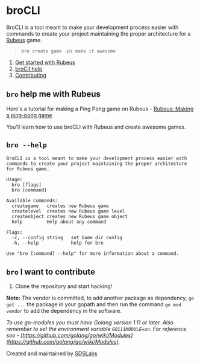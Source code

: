 # broCLI

BroCLI is a tool meant to make your development process easier with commands to create your project maintaining the proper architecture for a [Rubeus](https://github.com/sdslabs/Rubeus) game.

> `bro create game -ps make it awesome`

1. [Get started with Rubeus](#bro-help-me-with-rubeus)
2. [broClI help](#bro---help)
3. [Contributing](#bro-i-want-to-contribute)

## `bro` help me with Rubeus

Here's a tutorial for making a Ping Pong game on Rubeus - [Rubeus: Making a ping-pong game](https://github.com/sdslabs/Rubeus/wiki/Making-a-ping-pong-game)

You'll learn how to use broCLI with Rubeus and create awesome games.

## `bro --help`

```
BroCLI is a tool meant to make your development process easier with commands to create your project maintaining the proper architecture for Rubeus game.

Usage:
  bro [flags]
  bro [command]

Available Commands:
  creategame   creates new Rubeus game
  createlevel  creates new Rubeus game level
  createobject creates new Rubeus game object
  help         Help about any command

Flags:
  -c, --config string   set Game dir config
  -h, --help            help for bro

Use "bro [command] --help" for more information about a command.
```

## `bro` I want to contribute

1. Clone the repository and start hacking!

**Note:** The vendor is committed, to add another package as dependency, `go get ...` the package in your gopath and then run the command `go mod vendor` to add the dependency in the software.

_To use go-modules you must have Golang version 1.11 or later. Also remember to set the environment variable `GO111MODULE=on`. For reference see - [https://github.com/golang/go/wiki/Modules](https://github.com/golang/go/wiki/Modules)._

Created and maintained by [SDSLabs](https://sdslabs.co)
